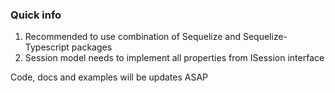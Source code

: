 ### Quick info

1. Recommended to use combination of Sequelize and Sequelize-Typescript packages
2. Session model needs to implement all properties from ISession interface

Code, docs and examples will be updates ASAP
